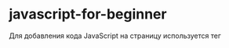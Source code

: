 # javascript-for-beginner
Для добавления кода JavaScript на страницу используется тег <script> перед закрывающим тегом <body>.
Скрипт во внешнем файле можно вставить с помощью атрибута src.


Структура кода - основные «строительные блоки» кода:
1. Инструкции.
Приложения на JavaScript состоят из инструкций с соответствующим синтаксисом.
Инструкции – это синтаксические конструкции и команды, которые выполняют действия.
Инструкция — это элемент языка, задающая полное описание действия, которое необходимо выполнить.
В JavaScript есть три типа инструкций:
- условные (например, if и switch заставляют интерпретатор выполнить или пропустить фрагмент код),
- циклы (например, for и while зацикливают фрагмент кода, то есть повторяют его определенное количество раз.),
- переходы (например, break и return, которые заставляют JavaScript перейти на другой фрагмент кода).
Пример:
var x, y, z;
x = 5;
y = 6
z = x + y;

2. Точка с запятой.
Точки с запятой разделяют JavaScript инструкции.
Пример:
var a, b, c;     // Заявить 3 переменные a, b, c
a = 5;           // Присвоить значение 5 переменной а
b = 6;           // Присвоить значение 6 переменной b
c = a + b;       // Присвоить сумму a и b переменной c

3. Комментарии.
Однострочные комментарии начинаются с двойной косой черты //
Многострочные комментарии начинаются косой чертой со звёздочкой /* и заканчиваются звёздочкой с косой чертой */.
В большинстве редакторов строку кода можно закомментировать, нажав комбинацию клавиш Ctrl+/ для однострочного комментария и что-то вроде Ctrl+Shift+/ – для многострочных комментариев (выделите кусок кода и нажмите комбинацию клавиш).


Строгий режим "use strict" - позволяет переводить скрипт в режим полного соответствия современному стандарту. Это предотвращает определенные ошибки, такие как использование небезопасных и устаревших конструкций.
Для того чтобы перевести скрипт в строгий режим, достаточно указать директиву в начале js-файла.
Пример:
"use strict";
// Это комментарий. Дальше идет весь код JS-файла